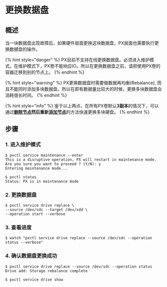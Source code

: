 # 更换数据盘

## 概述 <a id="overview"></a>

当一块数据盘出现故障后，如果硬件层面更换这块数据盘，PX层面也需要执行更换数据盘的操作。

{% hint style="danger" %}
PX目前不支持在线更换数据盘。必须进入维护模式。在维护模式下，PX卷不能响应IO。所以在更换数据盘之前，请把使用PX卷的容器迁移到别的节点上。
{% endhint %}

{% hint style="warning" %}
PX更换数据盘时需要做数据再均衡\(Rebalance\), 而且不能同时添加多块数据盘。所以在即有数据量比较大的时候，更换多块数据盘会消耗很长时间。
{% endhint %}

{% hint style="info" %}
鉴于以上两点，在所有PX卷默认**3副本**的情况下，可以通过[**删除节点**](remove-node.md)**然后重新**[**添加节点**](add-node.md)的方法快速更换多块硬盘。
{% endhint %}

## 步骤 <a id="steps"></a>

###  1. 进入维护模式

```text
$ pxctl service maintenance --enter
This is a disruptive operation, PX will restart in maintenance mode.
Are you sure you want to proceed ? (Y/N): y
Entering maintenance mode...

$ pxctl status
Status: PX is in maintenance mode
```

### 2. 更换数据盘

```text
$ pxctl service drive replace \
--source /dev/sdc --target /dev/sdd \
--operation start --verbose
```

### 3. 查看进度

```text
$ watch "pxctl service drive replace --source /dev/sdc --operation status --verbose"
```

### 4. 确认数据盘更换成功

```text
$ pxctl service drive replace --source /dev/sdc --operation status
Drive add: Storage rebalance complete

$ pxctl service drive show
```



